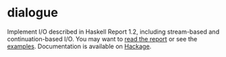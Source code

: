 # dialogue

Implement I/O described in Haskell Report 1.2, including stream-based and continuation-based I/O. You may want to [read the report](https://www.haskell.org/definition/haskell-report-1.2.ps.gz) or see the [examples](examples/Main.hs). Documentation is available on [Hackage](https://hackage.haskell.org/package/dialogue).
